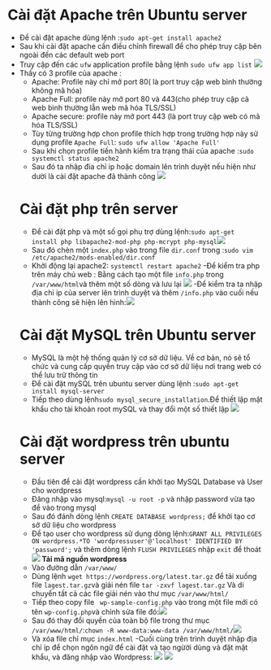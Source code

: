 # Cài đặt Apache trên Ubuntu server
- Để cài đặt apache dùng lệnh :`sudo apt-get install apache2`
- Sau khi cài đặt apache cần điều chỉnh firewall để cho phép truy cập bên ngoài đến các default web port
- Truy cập đến các `ufw` application profile bằng lệnh `sudo ufw app list` ![](https://github.com/bizflycloud/internship-0719/blob/master/daitq1998/image/ufw%20list.png)
- Thấy có 3 profile của apache :
  - Apache: Profile này chỉ mở port 80( là port truy cập web bình thường không mã hóa)
  - Apache Full: profile này mở port 80 và 443(cho phép truy cập cả web bình thường lẫn web mã hóa TLS/SSL)
  - Apache secure: profile này mở port 443 (là port truy cập web có mã hóa TLS/SSL)
  - Tùy từng trường hợp chon profile thích hợp trong trường hợp này sử dụng profile `Apache Full`: `sudo ufw allow 'Apache Full'`
  - Sau khi chọn profile tiến hành kiểm tra trạng thái của apache :`sudo systemctl status apache2`
  - Sau đó ta nhập đia chỉ ip hoặc domain lên trình duyệt nếu hiện như dười là cài đặt apache đã thành công ![](https://github.com/bizflycloud/internship-0719/blob/master/daitq1998/image/apche.png)
  # Cài đặt php trên server
  - Để cài đặt php và một số gọi phụ trợ dùng lệnh:`sudo apt-get install php libapache2-mod-php php-mcrypt php-mysql`![](https://github.com/bizflycloud/internship-0719/blob/master/daitq1998/image/insphp.png)
  - Sau đó chèn một `index.php` vào trong file `dir.conf` trong :`sudo vim /etc/apache2/mods-enabled/dir.conf`
  - Khởi động lại apache2: `systemctl restart apache2`
  -Để kiểm tra php trên máy chủ web : Bằng cách tạo một file `info.php` trong `/var/www/html`và thêm một số dòng và lưu lại ![](https://github.com/bizflycloud/internship-0719/blob/master/daitq1998/image/insert%20php.png)
  -Để kiểm tra ta nhập địa chỉ ip của server lên trình duyệt và thêm `/info.php` vào cuối nếu thành công sẽ hiện lên hình:![](https://github.com/bizflycloud/internship-0719/blob/master/daitq1998/image/php2.png)
  # Cài đặt MySQL trên Ubuntu server
  - MySQL là một hệ thống quản lý cơ sở dữ liệu. Về cơ bản, nó sẽ tổ chức và cung cấp quyền truy cập vào cơ sở dữ liệu nơi trang web có thể lưu trữ thông tin
  - Để cài đặt mySQL  trên ubuntu server dùng lệnh :`sudo apt-get install mysql-server`
  - Tiếp theo dùng lệnh`sudo mysql_secure_installation`.Để thiết lập mật khẩu cho tài khoản root mySQL và thay đổi một số thiết lập ![](https://github.com/bizflycloud/internship-0719/blob/master/daitq1998/image/install%20m.png)
  # Cài đặt wordpress trên ubuntu server
  - Đầu tiên để cài đặt wordpress cần khởi tạo MySQL Database và User cho wordpress
   - Đăng nhập vào mysql:`mysql -u root -p` và nhập password vừa tạo để vào trong mysql
   - Sau đó đánh dòng lệnh `CREATE DATABASE wordpress;` để khởi tạo cơ sở dữ liệu cho wordpress
   - Để tạo user cho wordpress sử dụng dòng lệnh:`GRANT ALL PRIVILEGES ON wordpress.*TO 'wordpressuser'@'localhost' IDENTIFIED BY 'password';` và thêm dòng lệnh `FLUSH PRIVILEGES` nhập `exit` để thoát![](https://github.com/bizflycloud/internship-0719/blob/master/daitq1998/image/dtb.png)
   **Tải mã nguồn wordpress**
   - Vào đường dẫn `/var/www/`
   - Dùng lệnh `wget https://wordpress.org/latest.tar.gz` để tải xuống file `lagest.tar.gz`và giải nén file `tar -zxvf lagest.tar.gz` Và di chuyển tất cả các file giải nén vào thư mục `/var/www/html/`
   - Tiếp theo copy file ` wp-sample-config.php` vào trong một file mới có tên `wp-config.php`và chỉnh sửa file đó:![](https://github.com/bizflycloud/internship-0719/blob/master/daitq1998/image/pessuser.png)
   - Sau đó thay đổi quyền của toàn bộ file trong thư mục `/var/www/html/`:`chown -R www-data:www-data /var/www/html/`![](https://github.com/bizflycloud/internship-0719/blob/master/daitq1998/image/chown.png)
   - Và xóa file chỉ mục `index.html`
   -Cuối cùng trên trình duyệt nhập địa chỉ ip để chọn ngôn ngữ để cài đặt và tạo ngừời dùng và đặt mật khẩu, và đăng nhập vào Wordpress:
   ![](https://github.com/bizflycloud/internship-0719/blob/master/daitq1998/image/test.png)
   ![](https://github.com/bizflycloud/internship-0719/blob/master/daitq1998/image/test.png)
